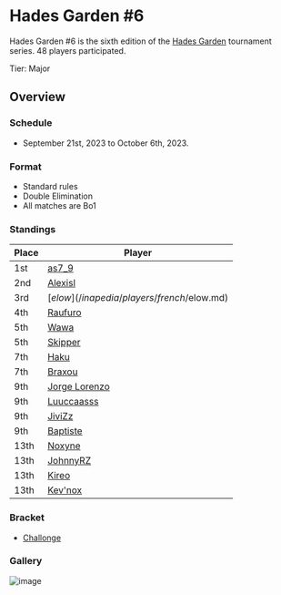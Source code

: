 # Hades Garden #6

Hades Garden #6 is the sixth edition of the [Hades Garden](hgmain.md) tournament series.
48 players participated.

Tier: Major

## Overview

### Schedule
- September 21st, 2023 to October 6th, 2023.

### Format
- Standard rules
- Double Elimination
- All matches are Bo1

### Standings
|Place|Player|
|-|-|
|1st|[as7_9](/inapedia/players/japanese/as7_9.md)|
|2nd|[Alexisl](/inapedia/players/french/alexisl.md)|
|3rd|[$elow](/inapedia/players/french/$elow.md)|
|4th|[Raufuro](/inapedia/players/japanese/raufuro.md)|
|5th|[Wawa](/inapedia/players/luxembourger/wawa.md)|
|5th|[Skipper](/inapedia/players/austrian/skipper.md)|
|7th|[Haku](/inapedia/players/german/haku.md)|
|7th|[Braxou](/inapedia/players/french/braxou.md)|
|9th|[Jorge Lorenzo](/inapedia/players/spanish/jorge.md)|
|9th|[Luuccaasss](/inapedia/players/spanish/lucas.md)|
|9th|[JiviZz](/inapedia/players/french/jivizz.md)|
|9th|[Baptiste](/inapedia/players/french/baptiste.md)|
|13th|[Noxyne](/inapedia/players/french/noxyne.md)|
|13th|[JohnnyRZ](/inapedia/players/spanish/johnny.md)|
|13th|[Kireo](/inapedia/players/french/kireo.md)|
|13th|[Kev'nox](/inapedia/players/french/kevnox.md)|

### Bracket
- [Challonge](https://challonge.com/nagedwn9)

### Gallery

![image](https://github.com/inabikarilibrary/inalib/assets/110833255/ae339f76-f6bf-4f09-93bd-696b25e724e3)


